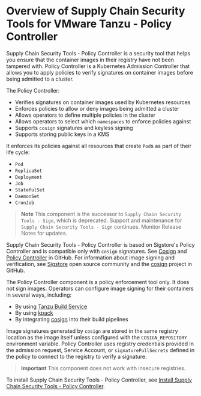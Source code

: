 # Overview of Supply Chain Security Tools for VMware Tanzu - Policy Controller

Supply Chain Security Tools - Policy Controller is a security tool that helps you ensure that the
container images in their registry have not been tampered with. Policy Controller is a Kubernetes
Admission Controller that allows you to apply policies to verify signatures on container images
before being admitted to a cluster.

The Policy Controller:

- Verifies signatures on container images used by Kubernetes resources
- Enforces policies to allow or deny images being admitted a cluster
- Allows operators to define multiple policies in the cluster
- Allows operators to select which `namespaces` to enforce policies against
- Supports `cosign` signatures and keyless signing
- Supports storing public keys in a KMS

It enforces its policies against all resources that create `Pod`s as part of their life cycle:

- `Pod`
- `ReplicaSet`
- `Deployment`
- `Job`
- `StatefulSet`
- `DaemonSet`
- `CronJob`

> **Note** This component is the successor to `Supply Chain Security Tools - Sign`, which is
> deprecated. Support and maintenance for `Supply Chain Security Tools - Sign` continues. Monitor
> Release Notes for updates.

Supply Chain Security Tools - Policy Controller is based on Sigstore's Policy Controller and is
compatible only with `cosign` signatures. See [Cosign](https://github.com/sigstore/cosign) and
[Policy Controller](https://github.com/sigstore/policy-controller)
in GitHub. For information about image signing and verification, see [Sigstore](https://www.sigstore.dev/)
open source community and the [cosign](https://docs.sigstore.dev/cosign/overview) project in GitHub.

The Policy Controller component is a policy enforcement tool only. It does not sign images.
Operators can configure image signing for their containers in several ways, including:

- By using [Tanzu Build Service](../tanzu-build-service/tbs-image-signing.hbs.md)
- By using [kpack](https://github.com/buildpacks-community/kpack/blob/main/docs/tutorial.md)
- By integrating [cosign](https://docs.sigstore.dev/cosign/overview) into their build pipelines

Image signatures generated by `cosign` are stored in the same registry location as the image itself
unless configured with the `COSIGN_REPOSITORY` environment variable. Policy Controller uses registry
credentials provided in the admission request, Service Account, or `signaturePullSecrets` defined in
the policy to connect to the registry to verify a signature.

> **Important** This component does not work with insecure registries.

To install Supply Chain Security Tools - Policy Controller, see
[Install Supply Chain Security Tools - Policy Controller](./install-scst-policy.hbs.md).
